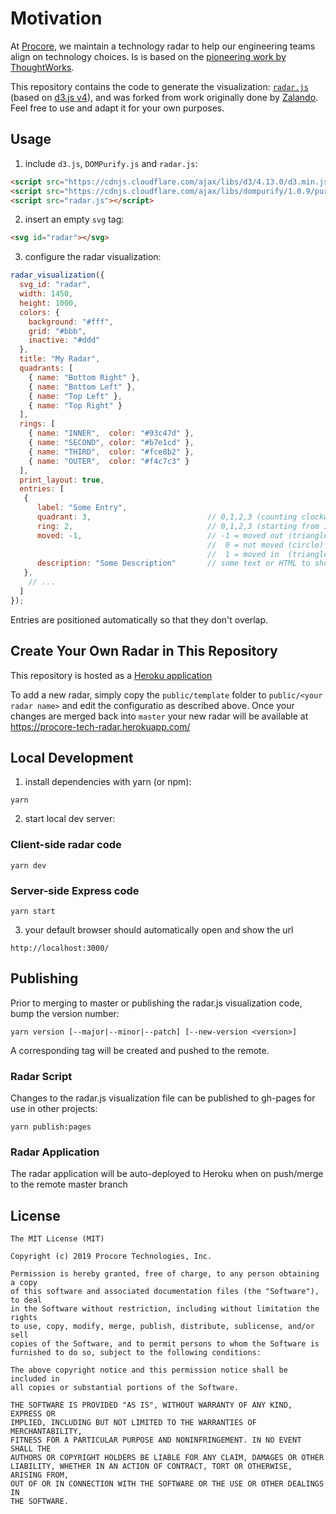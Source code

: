 # Motivation

At [Procore](http://procore.com), we maintain a technology radar to help our engineering teams
align on technology choices. Is is based on the [pioneering work
by ThoughtWorks](https://www.thoughtworks.com/radar).

This repository contains the code to generate the visualization:
[`radar.js`](/docs/radar.js) (based on [d3.js v4](https://d3js.org)), and was forked from work originally done by [Zalando](https://github.com/zalando/tech-radar).
Feel free to use and adapt it for your own purposes.

## Usage

1. include `d3.js`, `DOMPurify.js` and `radar.js`:

```html
<script src="https://cdnjs.cloudflare.com/ajax/libs/d3/4.13.0/d3.min.js"></script>
<script src="https://cdnjs.cloudflare.com/ajax/libs/dompurify/1.0.9/purify.min.js"></script>
<script src="radar.js"></script>
```

2. insert an empty `svg` tag:

```html
<svg id="radar"></svg>
```

3. configure the radar visualization:

```js
radar_visualization({
  svg_id: "radar",
  width: 1450,
  height: 1000,
  colors: {
    background: "#fff",
    grid: "#bbb",
    inactive: "#ddd"
  },
  title: "My Radar",
  quadrants: [
    { name: "Bottom Right" },
    { name: "Bottom Left" },
    { name: "Top Left" },
    { name: "Top Right" }
  ],
  rings: [
    { name: "INNER",  color: "#93c47d" },
    { name: "SECOND", color: "#b7e1cd" },
    { name: "THIRD",  color: "#fce8b2" },
    { name: "OUTER",  color: "#f4c7c3" }
  ],
  print_layout: true,
  entries: [
   {
      label: "Some Entry",
      quadrant: 3,                          // 0,1,2,3 (counting clockwise, starting from bottom right)
      ring: 2,                              // 0,1,2,3 (starting from inside)
      moved: -1,                            // -1 = moved out (triangle pointing down)
                                            //  0 = not moved (circle)
                                            //  1 = moved in  (triangle pointing up)
      description: "Some Description"       // some text or HTML to show when a legend item is clicked
   },
    // ...
  ]
});
```

Entries are positioned automatically so that they don't overlap.

## Create Your Own Radar in This Repository

This repository is hosted as a [Heroku application](https://procore-tech-radar.herokuapp.com)

To add a new radar, simply copy the `public/template` folder to `public/<your radar name>` and edit
the configuratio as described above. Once your changes are merged back into `master` your new radar
will be available at https://procore-tech-radar.herokuapp.com/<your radar name>

## Local Development

1. install dependencies with yarn (or npm):

```
yarn
```

2. start local dev server:

### Client-side radar code
```
yarn dev
```

### Server-side Express code
```
yarn start
```
3. your default browser should automatically open and show the url

```
http://localhost:3000/
```

## Publishing

Prior to merging to master or publishing the radar.js visualization code, bump the version number:

```
yarn version [--major|--minor|--patch] [--new-version <version>]
```

A corresponding tag will be created and pushed to the remote.

### Radar Script
Changes to the radar.js visualization file can be published to gh-pages for use in other projects:
```
yarn publish:pages
```

### Radar Application
The radar application will be auto-deployed to Heroku when on push/merge to the remote master branch

## License

```
The MIT License (MIT)

Copyright (c) 2019 Procore Technologies, Inc.

Permission is hereby granted, free of charge, to any person obtaining a copy
of this software and associated documentation files (the "Software"), to deal
in the Software without restriction, including without limitation the rights
to use, copy, modify, merge, publish, distribute, sublicense, and/or sell
copies of the Software, and to permit persons to whom the Software is
furnished to do so, subject to the following conditions:

The above copyright notice and this permission notice shall be included in
all copies or substantial portions of the Software.

THE SOFTWARE IS PROVIDED "AS IS", WITHOUT WARRANTY OF ANY KIND, EXPRESS OR
IMPLIED, INCLUDING BUT NOT LIMITED TO THE WARRANTIES OF MERCHANTABILITY,
FITNESS FOR A PARTICULAR PURPOSE AND NONINFRINGEMENT. IN NO EVENT SHALL THE
AUTHORS OR COPYRIGHT HOLDERS BE LIABLE FOR ANY CLAIM, DAMAGES OR OTHER
LIABILITY, WHETHER IN AN ACTION OF CONTRACT, TORT OR OTHERWISE, ARISING FROM,
OUT OF OR IN CONNECTION WITH THE SOFTWARE OR THE USE OR OTHER DEALINGS IN
THE SOFTWARE.
```
